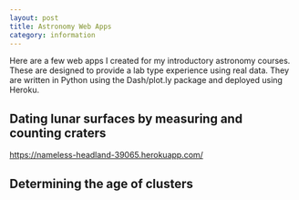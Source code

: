 ```yaml
---
layout: post
title: Astronomy Web Apps
category: information
---
```


Here are a few web apps I created for my introductory astronomy courses. These are designed to provide a lab type experience using real data. They are written in Python using the Dash/plot.ly package and deployed using Heroku. 

## Dating lunar surfaces by measuring and counting craters
https://nameless-headland-39065.herokuapp.com/

## Determining the age of clusters


